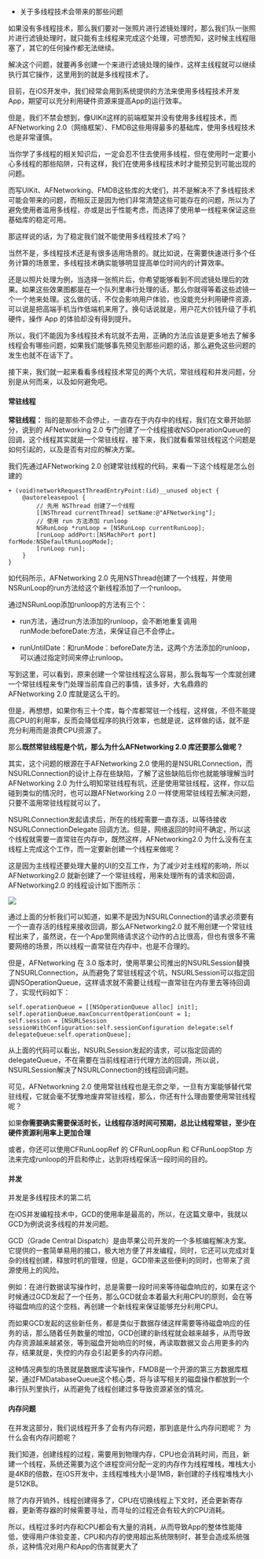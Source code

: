 + 关于多线程技术会带来的那些问题

如果没有多线程技术，那么我们要对一张照片进行滤镜处理时，那么我们队一张照片进行滤镜处理时，就只能有主线程来完成这个处理，可想而知，这时候主线程阻塞了，其它的任何操作都无法继续。

解决这个问题，就要再多创建一个来进行滤镜处理的操作，这样主线程就可以继续执行其它操作，这里用到的就是多线程技术了。


目前，在iOS开发中，我们经常会用到系统提供的方法来使用多线程技术开发App，期望可以充分利用硬件资源来提高App的运行效率。

但是，我们不禁会想到，像UIKit这样的前端框架并没有使用多线程技术，而AFNetworking 2.0（网络框架）、FMDB这些用得最多的基础库，使用多线程技术也是非常谨慎。


当你学了多线程的相关知识后，一定会忍不住去使用多线程，但在使用时一定要小心多线程的那些陷阱，只有这样，我们在使用多线程技术时才能预见到可能出现的问题。

而写UIKit、AFNetworking、FMDB这些库的大佬们，并不是解决不了多线程技术可能会带来的问题，而相反正是因为他们非常清楚这些可能存在的问题，所以为了避免使用者滥用多线程，亦或是出于性能考虑，而选择了使用单一线程来保证这些基础库的稳定可用。


那这样说的话，为了稳定我们就不能使用多线程技术了吗？


当然不是，多线程技术还是有很多适用场景的。就比如说，在需要快速进行多个任务计算的场景里，多线程技术确实能够明显提高单位时间内的计算效率。

还是以照片处理为例，当选择一张照片后，你希望能够看到不同滤镜处理后的效果。如果这些效果图都是在一个队列里串行处理的话，那么你就得等着这些滤镜一个一个地来处理。这么做的话，不仅会影响用户体验，也没能充分利用硬件资源，可以说是把高端手机当作低端机来用了。换句话说就是，用户花大价钱升级了手机硬件，操作 App 的体验却没有得到提升。

所以，我们不能因为多线程技术有坑就不去用，正确的方法应该是更多地去了解多线程会有哪些问题，如果我们能够事先预见到那些问题的话，那么避免这些问题的发生也就不在话下了。


接下来，我们就一起来看看多线程技术常见的两个大坑，常驻线程和并发问题，分别是从何而来，以及如何避免吧。


#### 常驻线程


**常驻线程：** 指的是那些不会停止，一直存在于内存中的线程，我们在文章开始部分，说到的 AFNetworking 2.0 专门创建了一个线程接收NSOperationQueue的回调，这个线程其实就是一个常驻线程，接下来，我们就看看常驻线程这个问题是如何引起的，以及是否有对应的解决方案。

我们先通过AFNetworking 2.0 创建常驻线程的代码，来看一下这个线程是怎么创建的

```
+ (void)networkRequestThreadEntryPoint:(id)__unused object {
    @autoreleasepool {
        // 先用 NSThread 创建了一个线程
        [[NSThread currentThread] setName:@"AFNetworking"];
        // 使用 run 方法添加 runloop
        NSRunLoop *runLoop = [NSRunLoop currentRunLoop];
        [runLoop addPort:[NSMachPort port] forMode:NSDefaultRunLoopMode];
        [runLoop run];
    }
}
```

如代码所示，AFNetworking 2.0 先用NSThread创建了一个线程，并使用NSRunLoop的run方法给这个新线程添加了一个runloop。

通过NSRunLoop添加runloop的方法有三个：

+ run方法，通过run方法添加的runloop，会不断地重复调用runMode:beforeDate:方法，来保证自己不会停止。

+ runUntilDate：和runMode：beforeDate方法，这两个方法添加的runloop，可以通过指定时间来停止runloop。

写到这里，可以看到，原来创建一个常驻线程这么容易，那么我每写一个库就创建一个常驻线程来专门处理当前库自己的事情，该多好，大名鼎鼎的 AFNetworking 2.0 库就是这么干的。

但是，再想想，如果你有三十个库，每个库都常驻一个线程，这样做，不但不能提高CPU的利用率，反而会降低程序的执行效率，也就是说，这样做的话，就不是充分利用而是浪费CPU资源了。

那么**既然常驻线程是个坑，那么为什么AFNetworking 2.0 库还要那么做呢？**

其实，这个问题的根源在于AFNetworking 2.0 使用的是NSURLConnection，而NSURLConnection的设计上存在些缺陷，了解了这些缺陷后你也就能够理解当时AFNetworking 2.0 为什么明知常驻线程有坑，还是使用常驻线程，这样，你以后碰到类似的情况时，也可以跟AFNetworking 2.0 一样使用常驻线程去解决问题，只要不滥用常驻线程就可以了。


NSURLConnection发起请求后，所在的线程需要一直存活，以等待接收NSURLConnectionDelegate 回调方法。但是，网络返回的时间不确定，所以这个线程就需要一直常驻在内存中，既然这样，AFNetworking2.0 为什么没有在主线程上完成这个工作，而一定要新创建一个线程来做呢？

这是因为主线程还要处理大量的UI的交互工作，为了减少对主线程的影响，所以AFNetworking2.0 就新创建了一个常驻线程，用来处理所有的请求和回调，AFNetworking2.0 的线程设计如下图所示：

![](https://static001.geekbang.org/resource/image/02/48/02c4b5f2f0a9a2d0cef55b9e5420e148.png)


通过上面的分析我们可以知道，如果不是因为NSURLConnection的请求必须要有一个一直存活的线程来接收回调，那么AFNetworking2.0 就不用创建一个常驻线程出来了，虽然说，在一个App里网络请求这个动作的占比很高，但也有很多不需要网络的场景，所以线程一直常驻在内存中，也是不合理的。

但是，AFNetworking 在 3.0 版本时，使用苹果公司推出的NSURLSession替换了NSURLConnection，从而避免了常驻线程这个坑，NSURLSession可以指定回调NSOperationQueue，这样请求就不需要让线程一直常驻在内存里去等待回调了，实现代码如下：

```
self.operationQueue = [[NSOperationQueue alloc] init];
self.operationQueue.maxConcurrentOperationCount = 1;
self.session = [NSURLSession sessionWithConfiguration:self.sessionConfiguration delegate:self delegateQueue:self.operationQueue];
```

从上面的代码可以看出，NSURLSession发起的请求，可以指定回调的delegateQueue，不在需要在当前线程进行代理方法的回调，所以说，NSURLSession解决了NSURLConnection的线程回调问题。

可见，AFNetworkning 2.0 使用常驻线程也是无奈之举，一旦有方案能够替代常驻线程，它就会毫不犹豫地废弃常驻线程，那么，你还有什么理由要使用常驻线程呢？

如果**你需要确实需要保活时长，让线程存活时间可预期，总比让线程常驻，至少在硬件资源利用率上更加合理**

或者，你还可以使用CFRunLoopRef 的 CFRunLoopRun 和 CFRunLoopStop 方法来完成runloop的开启和停止，达到将线程保活一段时间的目的。


#### 并发

并发是多线程技术的第二坑

在iOS并发编程技术中，GCD的使用率是最高的，所以，在这篇文章中，我就以GCD为例说说多线程的并发问题。


GCD（Grade Central Dispatch）是由苹果公司开发的一个多核编程解决方案。它提供的一套简单易用的接口，极大地方便了并发编程，同时，它还可以完成对复杂的线程创建，释放时机的管理，但是，GCD带来这些便利的同时，也带来了资源使用上的风险。

例如：在进行数据读写操作时，总是需要一段时间来等待磁盘响应的，如果在这个时候通过GCD发起了一个任务，那么GCD就会本着最大利用CPU的原则，会在等待磁盘响应的这个空档，再创建一个新线程来保证能够充分利用CPU。

而如果GCD发起的这些新任务，都是类似于数据存储这样需要等待磁盘响应的任务的话，那么随着任务数量的增加，GCD创建的新线程就会越来越多，从而导致内存资源越来越紧张，等到磁盘开始响应的时候，再读取数据又会占用更多的内存，结果就是，失控的内存会引起更多的内存问题。

这种情况典型的场景就是数据库读写操作，FMDB是一个开源的第三方数据库框架，通过FMDatabaseQueue这个核心类，将与读写相关的磁盘操作都放到一个串行队列里执行，从而避免了线程创建过多导致资源紧张的情况。


#### 内存问题

在并发这部分，我们说线程开多了会有内存问题，那到底是什么内存问题呢？ 为什么会有内存问题呢？

我们知道，创建线程的过程，需要用到物理内存，CPU也会消耗时间，而且，新建一个线程，系统还需要为这个进程空间分配一定的内存作为线程堆栈，堆栈大小是4KB的倍数，在iOS开发中，主线程堆栈大小是1MB，新创建的子线程堆栈大小是512KB。



除了内存开销外，线程创建得多了，CPU在切换线程上下文时，还会更新寄存器，更新寄存器的时候需要寻址，而寻址的过程还会有较大的CPU消耗。

所以，线程过多时内存和CPU都会有大量的消耗，从而导致App的整体性能降低，使得用户体验变差，CPU和内存的使用超出系统限制时，甚至会造成系统强杀，这种情况对用户和App的伤害就更大了













